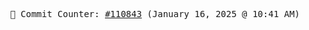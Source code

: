 <p align="center">
    <samp>
        📮 Commit Counter: <a href="https://github.com/Javascript-void0/Javascript-void0/commits/main">#110843</a> (January 16, 2025 @ 10:41 AM)
    </samp>
</p>
